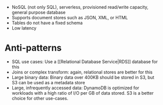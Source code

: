 - NoSQL (not only SQL), serverless, provisioned read/write capacity, general purpose database
- Supports document stores such as JSON, XML, or HTML
- Tables do not have a fixed schema
- Low latency
# Anti-patterns
- SQL use cases: Use a [[Relational Database Service|RDS]] database for this
- Joins or complex transform: again, relational stores are better for this
- Large binary data: Binary data over 400KB should be stored in S3, but S3 can be used as a metadata store
- Large, infrequently accessed data: DynamoDB is optimized for workloads with a high ratio of I/O per GB of data stored.  S3 is a better choice for other use-cases.
